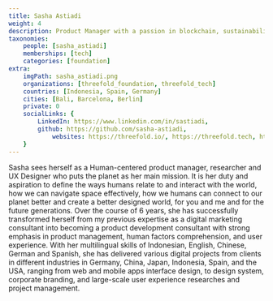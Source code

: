 ```yaml
---
title: Sasha Astiadi
weight: 4
description: Product Manager with a passion in blockchain, sustainability, and decentralization
taxonomies:
    people: [sasha_astiadi]
    memberships: [tech]
    categories: [foundation]
extra:
    imgPath: sasha_astiadi.png
    organizations: [threefold_foundation, threefold_tech]
    countries: [Indonesia, Spain, Germany]
    cities: [Bali, Barcelona, Berlin]
    private: 0
    socialLinks: {
        LinkedIn: https://www.linkedin.com/in/sastiadi,
        github: https://github.com/sasha-astiadi,
            websites: https://threefold.io/, https://threefold.tech, https://sashaastiadi.com/,
    }
---
```


Sasha sees herself as a Human-centered product manager, researcher and UX Designer who puts the planet as her main mission. It is her duty and aspiration to define the ways humans relate to and interact with the world, how we can navigate space effectively, how we humans can connect to our planet better and create a better designed world, for you and me and for the future generations. Over the course of 6 years, she has successfully transformed herself from my previous expertise as a digital marketing consultant into becoming a product development consultant with strong emphasis in product management, human factors comprehension, and user experience. With her multilingual skills of Indonesian, English, Chinese, German and Spanish, she has delivered various digital projects from clients in different industries in Germany, China, Japan, Indonesia, Spain, and the USA, ranging from web and mobile apps interface design, to design system, corporate branding, and large-scale user experience researches and project management.
